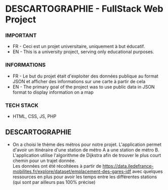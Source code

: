 # DESCARTOGRAPHIE - FullStack Web Project

### IMPORTANT
- FR - Ceci est un projet universitaire, uniquement à but éducatif. 
- EN - This is a university project, serving only educational purposes.

### INFORMATIONS
- FR - Le but du projet était d'exploiter des données publique au format JSON et afficher des informations sur une carte à partir de cela
- EN - The primary goal of the project was to use public data in JSON format to display information on a map

### TECH STACK
- HTML, CSS, JS, PHP

## DESCARTOGRAPHIE
- On a choisi le thème des métros pour notre projet. L'application permet d'avoir un itinéraire d'une station de métro A a une station de métro B.\
L'application utilise l'algorithme de Dijkstra afin de trouver le plus court chemin pour un trajet donnée. \
Les données ont été récoltéees à partir de
https://data.iledefrance-mobilites.fr/explore/dataset/emplacement-des-gares-idf avec quelques ressources en plus pour avoir les temps entre les différentes
stations (qui sont par ailleurs pas 100% précise)
